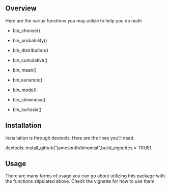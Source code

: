 ## Overview 
Here are the varius functions you may utilize to help you do math

- bin_choose()
- bin_probability()
- bin_distribution()
- bin_cumulative() 

- bin_mean()
- bin_variance()
- bin_mode()
- bin_skewness()
- bin_kurtosis()

## Installation
Installation is through devtools. Here are the lines you'll need. 

devtools::install_github("jamesonth/binomial",build_vignettes = TRUE)

## Usage
There are many forms of usage you can go about utilizing this package with the functions stipulated above. Check the vignette for how to use them. 